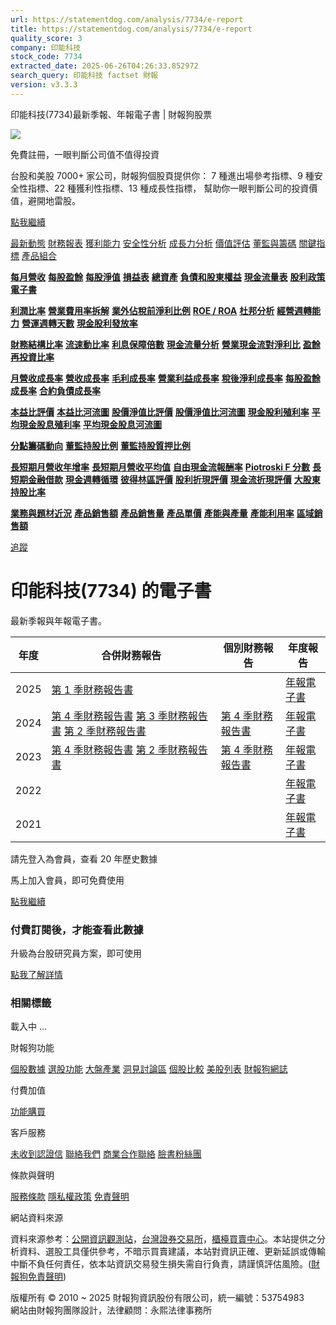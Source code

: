 ```yaml
---
url: https://statementdog.com/analysis/7734/e-report
title: https://statementdog.com/analysis/7734/e-report
quality_score: 3
company: 印能科技
stock_code: 7734
extracted_date: 2025-06-26T04:26:33.852972
search_query: 印能科技 factset 財報
version: v3.3.3
---
```


印能科技(7734)最新季報、年報電子書 | 財報狗股票















![](https://www.facebook.com/tr?id=1265443774131605&ev=PageView&noscript=1)













































































免費註冊，一眼判斷公司值不值得投資

台股和美股 7000+ 家公司，財報狗個股頁提供你：
7 種進出場參考指標、9 種安全性指標、22 種獲利性指標、13 種成長性指標，
幫助你一眼判斷公司的投資價值，避開地雷股。

[點我繼續](/users/sign_up)

[最新動態](/analysis/7734)
[財務報表](/analysis/7734/monthly-revenue)
[獲利能力](/analysis/7734/profit-margin)
[安全性分析](/analysis/7734/financial-structure-ratio)
[成長力分析](/analysis/7734/monthly-revenue-growth-rate)
[價值評估](/analysis/7734/pe)
[董監與籌碼](/analysis/7734/broker-trading)
[關鍵指標](/analysis/7734/long-term-and-short-term-monthly-revenue-yoy)
[產品組合](/analysis/7734/ai-search)

[**每月營收**](/analysis/7734/monthly-revenue)
[**每股盈餘**](/analysis/7734/eps)
[**每股淨值**](/analysis/7734/nav)
[**損益表**](/analysis/7734/income-statement)
[**總資產**](/analysis/7734/assets)
[**負債和股東權益**](/analysis/7734/liabilities-and-equity)
[**現金流量表**](/analysis/7734/cash-flow-statement)
[**股利政策**](/analysis/7734/dividend-policy)
[**電子書**](/analysis/7734/e-report)

[**利潤比率**](/analysis/7734/profit-margin)
[**營業費用率拆解**](/analysis/7734/operating-expense-ratio)
[**業外佔稅前淨利比例**](/analysis/7734/non-operating-income-to-profit-before-tax)
[**ROE / ROA**](/analysis/7734/roe-roa)
[**杜邦分析**](/analysis/7734/du-pont-analysis)
[**經營週轉能力**](/analysis/7734/turnover-ratio)
[**營運週轉天數**](/analysis/7734/turnover-days)
[**現金股利發放率**](/analysis/7734/dividend-payout-ratio)

[**財務結構比率**](/analysis/7734/financial-structure-ratio)
[**流速動比率**](/analysis/7734/current-ratio-and-quick-ratio)
[**利息保障倍數**](/analysis/7734/interest-coverage-ratio)
[**現金流量分析**](/analysis/7734/cash-flow-analysis)
[**營業現金流對淨利比**](/analysis/7734/operating-cash-flow-to-net-income-ratio)
[**盈餘再投資比率**](/analysis/7734/reinvestment-rate)

[**月營收成長率**](/analysis/7734/monthly-revenue-growth-rate)
[**營收成長率**](/analysis/7734/revenue-growth-rate)
[**毛利成長率**](/analysis/7734/gross-profit-growth-rate)
[**營業利益成長率**](/analysis/7734/operating-income-growth-rate)
[**稅後淨利成長率**](/analysis/7734/net-income-growth-rate)
[**每股盈餘成長率**](/analysis/7734/eps-growth-rate)
[**合約負債成長率**](/analysis/7734/current-contract-liabilities-growth-rate)

[**本益比評價**](/analysis/7734/pe)
[**本益比河流圖**](/analysis/7734/pe-band)
[**股價淨值比評價**](/analysis/7734/pb)
[**股價淨值比河流圖**](/analysis/7734/pb-band)
[**現金股利殖利率**](/analysis/7734/dividend-yield)
[**平均現金股息殖利率**](/analysis/7734/average-dividend-yield)
[**平均現金股息河流圖**](/analysis/7734/average-dividend-yield-band)

[**分點籌碼動向**](/analysis/7734/broker-trading)
[**董監持股比例**](/analysis/7734/board-members-and-supervisors-shares-to-shares-outstanding-ratio)
[**董監持股質押比例**](/analysis/7734/pledging-ratio-of-board-members-and-supervisors)

[**長短期月營收年增率**](/analysis/7734/long-term-and-short-term-monthly-revenue-yoy)
[**長短期月營收平均值**](/analysis/7734/average-long-term-and-short-term-monthly-revenue)
[**自由現金流報酬率**](/analysis/7734/croic)
[**Piotroski F 分數**](/analysis/7734/piotroski-f-score)
[**長短期金融借款**](/analysis/7734/financial-borrowing)
[**現金週轉循環**](/analysis/7734/cash-conversion-cycle)
[**彼得林區評價**](/analysis/7734/peter-lynch-valuation)
[**股利折現評價**](/analysis/7734/dividend-discount-valuation)
[**現金流折現評價**](/analysis/7734/dcf-valuation)
[**大股東持股比率**](/analysis/7734/majority-shareholders-share-ratio)

[**業務與題材近況**](/analysis/7734/ai-search)
[**產品銷售額**](/analysis/7734/product-sales-figure)
[**產品銷售量**](/analysis/7734/product-sales-volume)
[**產品單價**](/analysis/7734/product-unit-price)
[**產能與產量**](/analysis/7734/production-capacity)
[**產能利用率**](/analysis/7734/production-capacity-utilization)
[**區域銷售額**](/analysis/7734/product-regional-sales)

[追蹤](/users/sign_up)

# 印能科技(7734) 的電子書

最新季報與年報電子書。

| 年度 | 合併財務報告 | 個別財務報告 | 年度報告 |
| --- | --- | --- | --- |
| 2025 | [第 1 季財務報告書](https://doc.twse.com.tw/server-java/t57sb01?co_id=7734&colorchg=1&kind=A&step=9&filename=202501_7734_AI1.pdf) |  | [年報電子書](/analysis) |
| 2024 | [第 4 季財務報告書](https://doc.twse.com.tw/server-java/t57sb01?co_id=7734&colorchg=1&kind=A&step=9&filename=202404_7734_AI1.pdf)  [第 3 季財務報告書](https://doc.twse.com.tw/server-java/t57sb01?co_id=7734&colorchg=1&kind=A&step=9&filename=202403_7734_AI1.pdf)  [第 2 季財務報告書](https://doc.twse.com.tw/server-java/t57sb01?co_id=7734&colorchg=1&kind=A&step=9&filename=202402_7734_AI1.pdf) | [第 4 季財務報告書](https://doc.twse.com.tw/server-java/t57sb01?co_id=7734&colorchg=1&kind=A&step=9&filename=202404_7734_AI3.pdf) | [年報電子書](https://doc.twse.com.tw/server-java/t57sb01?co_id=7734&colorchg=1&kind=F&step=9&filename=2024_7734_20250625F04.pdf) |
| 2023 | [第 4 季財務報告書](https://doc.twse.com.tw/server-java/t57sb01?co_id=7734&colorchg=1&kind=A&step=9&filename=202304_7734_AI1.pdf)  [第 2 季財務報告書](https://doc.twse.com.tw/server-java/t57sb01?co_id=7734&colorchg=1&kind=A&step=9&filename=202302_7734_AI1.pdf) | [第 4 季財務報告書](https://doc.twse.com.tw/server-java/t57sb01?co_id=7734&colorchg=1&kind=A&step=9&filename=202304_7734_AI3.pdf) | [年報電子書](https://doc.twse.com.tw/server-java/t57sb01?co_id=7734&colorchg=1&kind=F&step=9&filename=2023_7734_20240607F04.pdf) |
| 2022 |  |  | [年報電子書](/analysis) |
| 2021 |  |  | [年報電子書](/analysis) |

請先登入為會員，查看 20 年歷史數據

馬上加入會員，即可免費使用

[點我繼續](/users/sign_up)

### 付費訂閱後，才能查看此數據

升級為台股研究員方案，即可使用

[點我了解詳情](/pricing)

### 相關標籤

載入中 ...





財報狗功能

[個股數據](/analysis)
[選股功能](/screeners)
[大盤產業](/taiex)
[洞見討論區](/insight)
[個股比較](/compare/tpe)
[美股列表](/us-stock-list)
[財報狗網誌](/blog/)

付費加值

[功能購買](/pricing)

客戶服務

[未收到認證信](/users/recv_auth_fail)
[聯絡我們](/contact)
[商業合作聯絡](/contact)
[臉書粉絲團](//www.facebook.com/statementdog)

條款與聲明

[服務條款](/law/tos)
[隱私權政策](/law/privacy)
[免責聲明](/law/disclaimer)

網站資料來源

資料來源参考：[公開資訊觀測站](http://mops.twse.com.tw/mops/web/index)，[台灣證券交易所](http://www.tse.com.tw/)，[櫃檯買賣中心](http://www.otc.org.tw/)。本站提供之分析資料、選股工具僅供參考，不暗示買賣建議，本站對資訊正確、更新延誤或傳輸中斷不負任何責任，依本站資訊交易發生損失需自行負責，請謹慎評估風險。([財報狗免責聲明](/law/disclaimer))

版權所有 © 2010 ~ 2025 財報狗資訊股份有限公司，統一編號：53754983  
網站由財報狗團隊設計，法律顧問：永熙法律事務所